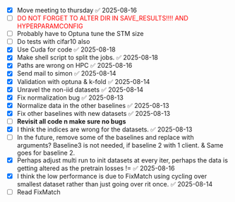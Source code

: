 
- [x] Move meeting to thursday ✅ 2025-08-16
- [ ] <span style="color:rgb(255, 0, 0)">DO NOT FORGET TO ALTER DIR IN SAVE_RESULTS!!!! AND HYPERPARAMCONFIG</span>
- [ ] Probably have to Optuna tune the STM size
- [ ] Do tests with cifar10 also
- [x] Use Cuda for code ✅ 2025-08-18
- [x] Make shell script to split the jobs. ✅ 2025-08-18
- [x] Paths are wrong on HPC ✅ 2025-08-16
- [x] Send mail to simon ✅ 2025-08-14
- [x] Validation with optuna & k-fold ✅ 2025-08-14
- [x] Unravel the non-iid datasets ✅ 2025-08-14
- [x] Fix normalization bug ✅ 2025-08-13
- [x] Normalize data in the other baselines ✅ 2025-08-13
- [x] Fix other baselines with new datasets ✅ 2025-08-13
- [ ] **Revisit all code n make sure no bugs**
- [x] I think the indices are wrong for the datasets. ✅ 2025-08-13
- [ ] In the future, remove some of the baselines and replace with arguments? Baseline3 is not needed, if baseline 2 with 1 client. & Same goes for baseline 2.
- [x] Perhaps adjust multi run to init datasets at every iter, perhaps the data is getting altered as the pretrain losses != ✅ 2025-08-16
- [x] I think the low performance is due to FixMatch using cycling over smallest dataset rather than just going over rit once. ✅ 2025-08-14
- [ ] Read FixMatch
